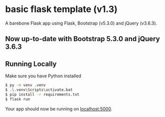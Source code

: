 # basic flask template (v1.3)

A barebone Flask app using Flask, Bootstrap (v5.3.0) and jQuery (v3.6.3).

## Now up-to-date with Bootstrap 5.3.0 and jQuery 3.6.3

## Running Locally

Make sure you have Python installed

```sh
$ py -m venv .venv 
$ .\.venv\Scripts\activate.bat
$ pip install -r requirements.txt
$ flask run
```

Your app should now be running on [localhost:5000](http://localhost:5000/).
